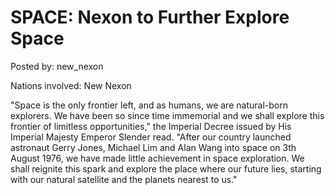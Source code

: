 # SPACE: Nexon to Further Explore Space

Posted by: new_nexon

Nations involved: New Nexon

"Space is the only frontier left, and as humans, we are natural-born explorers. We have been so since time immemorial and we shall explore this frontier of limitless opportunities," the Imperial Decree issued by His Imperial Majesty Emperor Slender read. "After our country launched astronaut Gerry Jones, Michael Lim and Alan Wang into space on 3th August 1976, we have made little achievement in space exploration. We shall reignite this spark and explore the place where our future lies, starting with our natural satellite and the planets nearest to us."